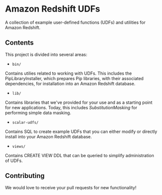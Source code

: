 # Amazon Redshift UDFs
A collection of example user-defined functions (UDFs) and utilities for Amazon Redshift.

## Contents

This project is divided into several areas: 

- `bin/` 

Contains utilies related to working with UDFs. This includes the PipLibraryInstaller, which prepares Pip libraries, with their associated dependencies, for installation into an Amazon Redshift database.

- `lib/` 

Contains libraries that we've provided for your use and as a starting point for new applications. Today, this includes *SubstitutionMasking* for performing simple data masking.

- `scalar-udfs/` 

Contains SQL to create example UDFs that you can either modify or directly install into your Amazon Redshift database.

- `views/` 

Contains CREATE VIEW DDL that can be queried to simplify administration of UDFs.

## Contributing

We would love to receive your pull requests for new functionality!
